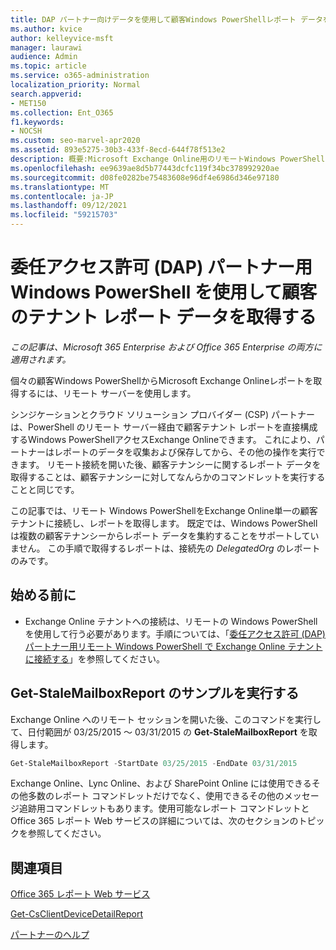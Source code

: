 ```yaml
---
title: DAP パートナー向けデータを使用して顧客Windows PowerShellレポート データを取得する
ms.author: kvice
author: kelleyvice-msft
manager: laurawi
audience: Admin
ms.topic: article
ms.service: o365-administration
localization_priority: Normal
search.appverid:
- MET150
ms.collection: Ent_O365
f1.keywords:
- NOCSH
ms.custom: seo-marvel-apr2020
ms.assetid: 893e5275-30b3-433f-8ecd-644f78f513e2
description: 概要:Microsoft Exchange Online用のリモートWindows PowerShellを使用して、個々の顧客テナントからレポートを取得します。
ms.openlocfilehash: ee9639ae8d5b77443dcfc119f34bc378992920ae
ms.sourcegitcommit: d08fe0282be75483608e96df4e6986d346e97180
ms.translationtype: MT
ms.contentlocale: ja-JP
ms.lasthandoff: 09/12/2021
ms.locfileid: "59215703"
---
```

# <a name="retrieve-customer-tenant-reporting-data-with-windows-powershell-for-delegated-access-permissions-dap-partners"></a>委任アクセス許可 (DAP) パートナー用 Windows PowerShell を使用して顧客のテナント レポート データを取得する

*この記事は、Microsoft 365 Enterprise および Office 365 Enterprise の両方に適用されます。*

個々の顧客Windows PowerShellからMicrosoft Exchange Onlineレポートを取得するには、リモート サーバーを使用します。

シンジケーションとクラウド ソリューション プロバイダー (CSP) パートナーは、PowerShell のリモート サーバー経由で顧客テナント レポートを直接構成するWindows PowerShellアクセスExchange Onlineできます。 これにより、パートナーはレポートのデータを収集および保存してから、その他の操作を実行できます。 リモート接続を開いた後、顧客テナンシーに関するレポート データを取得することは、顧客テナンシーに対してなんらかのコマンドレットを実行することと同じです。

この記事では、リモート Windows PowerShellをExchange Online単一の顧客テナントに接続し、レポートを取得します。 既定では、Windows PowerShell は複数の顧客テナンシーからレポート データを集約することをサポートしていません。 この手順で取得するレポートは、接続先の  _DelegatedOrg_ のレポートのみです。

## <a name="before-you-begin"></a>始める前に

- Exchange Online テナントへの接続は、リモートの Windows PowerShell を使用して行う必要があります。手順については、「[委任アクセス許可 (DAP) パートナー用リモート Windows PowerShell で Exchange Online テナントに接続する](/powershell/exchange/connect-to-exchange-online-powershell)」を参照してください。

## <a name="run-the-get-stalemailboxreport-sample"></a>Get-StaleMailboxReport のサンプルを実行する

Exchange Online へのリモート セッションを開いた後、このコマンドを実行して、日付範囲が 03/25/2015 ～ 03/31/2015 の **Get-StaleMailboxReport** を取得します。

```powershell
Get-StaleMailboxReport -StartDate 03/25/2015 -EndDate 03/31/2015
```

Exchange Online、Lync Online、および SharePoint Online には使用できるその他多数のレポート コマンドレットだけでなく、使用できるその他のメッセージ追跡用コマンドレットもあります。使用可能なレポート コマンドレットと Office 365 レポート Web サービスの詳細については、次のセクションのトピックを参照してください。

## <a name="see-also"></a>関連項目

[Office 365 レポート Web サービス](/previous-versions/office/developer/o365-enterprise-developers/jj984325(v=office.15))

[Get-CsClientDeviceDetailReport](/powershell/module/exchange/get-csclientdevicedetailreport)

[パートナーのヘルプ](https://go.microsoft.com/fwlink/p/?LinkID=533477)
